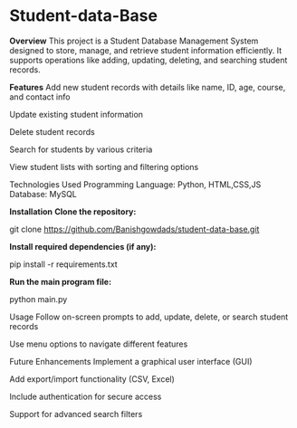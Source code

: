 # Student-data-Base
**Overview**
This project is a Student Database Management System designed to store, manage, and retrieve student information efficiently. It supports operations like adding, updating, deleting, and searching student records.

**Features**
Add new student records with details like name, ID, age, course, and contact info

Update existing student information

Delete student records

Search for students by various criteria

View student lists with sorting and filtering options

Technologies Used
Programming Language: Python, HTML,CSS,JS
Database:  MySQL

**Installation**
**Clone the repository:**

git clone https://github.com/Banishgowdads/student-data-base.git


**Install required dependencies (if any):**

pip install -r requirements.txt


**Run the main program file:**


python main.py


Usage
Follow on-screen prompts to add, update, delete, or search student records

Use menu options to navigate different features

Future Enhancements
Implement a graphical user interface (GUI)

Add export/import functionality (CSV, Excel)

Include authentication for secure access

Support for advanced search filters
